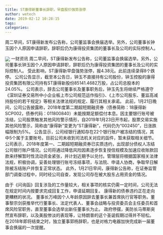 ```yaml
---
title: ST康得新董事长辞职，早盘股价强势涨停
author: wetech
date: 2019-02-12 10:28:15
tags: 
categories: 
---
```

周二早间，ST康得新发布公告称，公司董监事会换届选举。另外，公司董事长钟玉因个人原因申请辞职，辞职后仍为康得投资集团的董事长及公司的实际控制人。
<!-- more -->
<img align="center" border="0" src="https://imgcdn.yicai.com/uppics/images/2019/02/8899a1f4afa17b72952390f9b40b1b37.jpg" />
一财资讯
周二早间，ST康得新发布公告称，公司董监事会换届选举。另外，公司董事长钟玉因个人原因申请辞职，辞职后仍为康得投资集团的董事长及公司的实际控制人。
受此影响，ST康得新早盘强势涨停，报4.38元。此前连续录得8个跌停。
公司公告显示，截至本公告日，钟玉不直接持有公司股份，钟玉控股的康得投资集团有限公司持有ST康得新股份85141.4682万股，占公司总股本的24.05%。
公司表示，辞去公司董事长及董事职务后，钟玉先生将继续严格遵守《深圳证券交易所中小企业板上市公司规范运作指引》、《上市公司股东、董监高减持股份的若干规定》等相关法律法规的规定、履行其相关承诺。
此前，1月21日晚间，公司公告披露称，2018年度第二期超短期融资券（债券简称：18康得新SCP002，债券代码：011800840）未能按期足额偿付本息。因主要银行账号被冻结，公司股票触发其他风险警示情形，自2019年1月23日开市起，股票交易实施其他风险警示，简称由“康得新”变更为“ST康得新”，代码仍为“002450”，日涨跌幅限制为5%。
公告显示，公司经银行通知存在22个银行账户被冻结的情况，其中5个属于主要账号。目前公司未收到司法机关对应的函件，暂未获取相关细节。
公司表示，2018年度第一、二期超短期融资券已实质违约，出现部分债权人冻结公司银行账户情况。公司将通过降低风险因素逐步恢复授信规模及加速应收账款回款来纾解暂时性流动资金紧张，并计划近期予以兑付。管理层将根据国家相关法律法规，积极协调，妥善处理银行账号冻结事项，与法院、申请人协商，争取早日解除被冻结账户并恢复正常状态。
此外，1月21日早间，康得新公告称，在证券监管部门调查过程中，同时经公司自查，发现公司存在被大股东占用资金的情况。
 
 
由于《问询函》回复涉及的工作量较大，相关事项的核实仍需一定时间，公司无法在规定时间内按要求完成回复工作，申请延期回复。
康得新的债券违约正在走向更糟糕的状况。
董事长万峰因个人年龄原因辞去董事长兼首席执行官等职务。董事黎宗剑获推举代行董事长、法定代表人、董事会战略与投资委员会主任委员和首席风险官职务，直至董事会选举出新任董事长为止。
政府停摆，美防长马蒂斯突然宣布辞职，以及美股惨淡的表现等，让特朗普的这个圣诞假期过得并不轻松。
在2018年即将结束之时，独立董事郭杨辞职，也是对格力电器加快完成新一届董事会换届的一次提醒。

